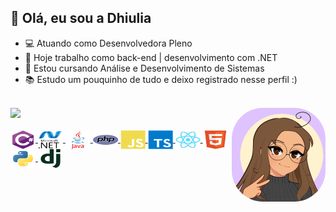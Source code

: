 ## 👋 Olá, eu sou a Dhiulia
- 💻 Atuando como Desenvolvedora Pleno
- 👩 Hoje trabalho como back-end | desenvolvimento com .NET
- 📗 Estou cursando Análise e Desenvolvimento de Sistemas
- 📚 Estudo um pouquinho de tudo e deixo registrado nesse perfil :)

<div>
  <br>
  <a href="github.com/dhiuliaantunes"/>
  <img align="right" alt="dhiu" height="150" style="border-radius:50px;" src="https://github.com/dhiuliaantunes/dhiuliaantunes/blob/master/dhiu.png">
  <img height="180em" src="https://github-readme-stats.vercel.app/api/top-langs/?username=dhiuliaantunes&layout=compact&langs_count=9&theme=synthwave"/>
</div>

<div style="display: inline_block"><br>
  <img align="center" alt="CSharp" height="30" width="40" src="https://raw.githubusercontent.com/devicons/devicon/master/icons/csharp/csharp-original.svg">
  <img align="center" alt="dotNet" height="30" width="40" src="https://github.com/devicons/devicon/blob/master/icons/dot-net/dot-net-original-wordmark.svg">
  <img align="center" alt="Java" height="30" width="40" src="https://github.com/devicons/devicon/blob/master/icons/java/java-original-wordmark.svg">
  <img align="center" alt="PHP" height="30" width="40" src="https://github.com/devicons/devicon/blob/master/icons/php/php-original.svg">
  <img align="center" alt="Js" height="30" width="40" src="https://raw.githubusercontent.com/devicons/devicon/master/icons/javascript/javascript-plain.svg">
  <img align="center" alt="Ts" height="30" width="40" src="https://raw.githubusercontent.com/devicons/devicon/master/icons/typescript/typescript-plain.svg">
  <img align="center" alt="React" height="30" width="40" src="https://raw.githubusercontent.com/devicons/devicon/master/icons/react/react-original.svg">
  <img align="center" alt="HTML" height="30" width="40" src="https://raw.githubusercontent.com/devicons/devicon/master/icons/html5/html5-original.svg">
  <img align="center" alt="Python" height="30" width="40" src="https://raw.githubusercontent.com/devicons/devicon/master/icons/python/python-original.svg">
  <img align="center" alt="Django" height="30" width="40" src="https://github.com/devicons/devicon/blob/master/icons/django/django-plain.svg"> 
  
</div>
